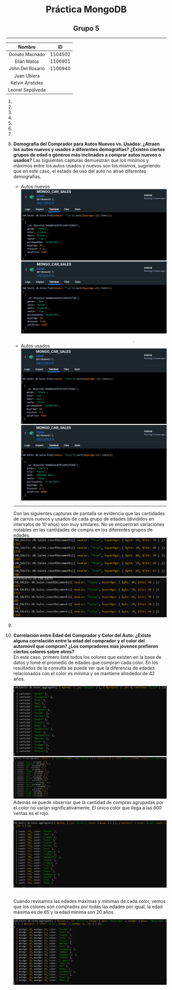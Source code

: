 
# <center>Práctica MongoDB</center>

## <center>Grupo 5</center>

---------------

| Nombre | ID |
|:------:|:--:|
|    Donato Machado   |  1104502 |
|    Elián Matos    |  1106901  |
|   John Del Rosario     | 1106940   |
|  Juan Ubiera    |    |
|  Kelvin Aristides    |    |
|  Leonel Sepúlveda    |    |


1. 

2.

3.

4.

5.

6.

7.

8. **Demografía del Comprador para Autos Nuevos vs. Usados: ¿Atraen los autos nuevos y usados a diferentes demografías? ¿Existen ciertos grupos de edad o géneros más inclinados a comprar autos nuevos o usados?**
    Las siguientes capturas demuestran que los mínimos y máximos entre los autos usados y nuevos son los mismos, sugiriendo que en este caso, el estado de uso del auto no atrae diferentes demografías.<br>
    * Autos nuevos
    ![](./8/nuevo%20maxAge.png)
    ![](./8/nuevo%20minAge.png)
    * Autos usados
    ![](./8/usado%20maxAge.png)
    ![](./8/usado%20minAge.png)

    ---------------------

    Con las siguientes capturas de pantalla se evidencia que las cantidades de carros nuevos y usados de cada grupo de edades (divididos en intervalos de 10 años) son muy similares. No se encuentran variaciones notables en las cantidades de compra en los diferentes grupos de edades.<br>
    ![](./8/cantidad%20carros%20nuevos.png)
    ![](./8/comparacion%20cantidad%20carros%20usados.png)

9.

10. **Correlación entre Edad del Comprador y Color del Auto: ¿Existe alguna correlación entre la edad del comprador y el color del automóvil que compran? ¿Los compradores más jóvenes prefieren ciertos colores sobre otros?**<br>
    En este caso, primero listé todos los colores que existen en la base de datos y tomé el promedio de edades que compran cada color. En los resultados de la consulta se puede ver que la diferencia de edades relacionados con el color es mínima y se mantiene alrededor de 42 años.

    ![](./10/lista%20de%20colores.png)
    ![](./10/promedio%20de%20edades%20por%20color.png)<br>
    Además se puede observar que la cantidad de compras agrupadas por el color no varían significativamente. El único color que llega a las 600 ventas es el rojo.

    ![](./10/cantidad%20de%20ventas%20por%20color.png)

    <br>
    Cuando revisamos las edades máximas y mínimas de cada color, vemos que los colores son comprados por todas las edades por igual, la edad máxima es de 65 y la edad mínima son 20 años.

    ![](./10/max%20y%20min%20edad%20por%20colores.png)

